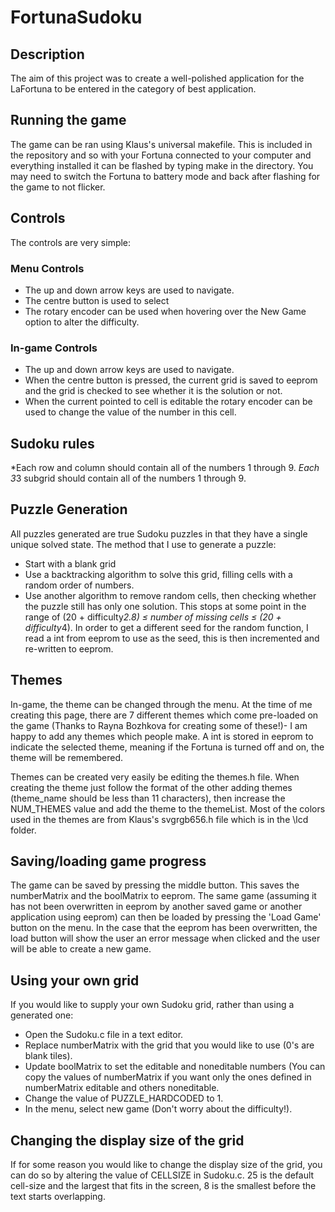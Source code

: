 # FortunaSudoku

## Description
The aim of this project was to create a well-polished application for the LaFortuna to be entered in the category of best application.

## Running the game
The game can be ran using Klaus's universal makefile. This is included in the repository and so with your Fortuna connected to your computer and everything installed it can be flashed by typing make in the directory. 
You may need to switch the Fortuna to battery mode and back after flashing for the game to not flicker.

## Controls
The controls are very simple:
### Menu Controls
* The up and down arrow keys are used to navigate.
* The centre button is used to select
* The rotary encoder can be used when hovering over the New Game option to alter the difficulty.

### In-game Controls
* The up and down arrow keys are used to navigate.
* When the centre button is pressed, the current grid is saved to eeprom and the grid is checked to see whether it is the solution or not.
* When the current pointed to cell is editable the rotary encoder can be used to change the value of the number in this cell.

## Sudoku rules
*Each row and column should contain all of the numbers 1 through 9.
*Each 3*3 subgrid should contain all of the numbers 1 through 9.

## Puzzle Generation
All puzzles generated are true Sudoku puzzles in that they have a single unique solved state.
The method that I use to generate a puzzle:
* Start with a blank grid
* Use a backtracking algorithm to solve this grid, filling cells with a random order of numbers.
* Use another algorithm to remove random cells, then checking whether the puzzle still has only one solution. This stops at some point in the range of (20 + difficulty*2.8) ≤ number of missing cells ≤ (20 + difficulty*4).
In order to get a different seed for the random function, I read a int from eeprom to use as the seed, this is then incremented and re-written to eeprom.

## Themes
In-game, the theme can be changed through the menu. At the time of me creating this page, there are 7 different themes which come pre-loaded on the game (Thanks to Rayna Bozhkova for creating some of these!)- I am happy to add any themes which people make.
A int is stored in eeprom to indicate the selected theme, meaning if the Fortuna is turned off and on, the theme will be remembered.

Themes can be created very easily be editing the themes.h file.
When creating the theme just follow the format of the other adding themes (theme_name should be less than 11 characters), then increase the NUM_THEMES value and add the theme to the themeList.
Most of the colors used in the themes are from Klaus's svgrgb656.h file which is in the \lcd folder.

## Saving/loading game progress
The game can be saved by pressing the middle button. This saves the numberMatrix and the boolMatrix to eeprom. 
The same game (assuming it has not been overwritten in eeprom by another saved game or another application using eeprom) can then be loaded by pressing the 'Load Game' button on the menu.
In the case that the eeprom has been overwritten, the load button will show the user an error message when clicked and the user will be able to create a new game.

## Using your own grid
If you would like to supply your own Sudoku grid, rather than using a generated one:
* Open the Sudoku.c file in a text editor.
* Replace numberMatrix with the grid that you would like to use (0's are blank tiles).
* Update boolMatrix to set the editable and noneditable numbers (You can copy the values of numberMatrix if you want only the ones defined in numberMatrix editable and others noneditable.
* Change the value of PUZZLE_HARDCODED to 1.
* In the menu, select new game (Don't worry about the difficulty!).

## Changing the display size of the grid
If for some reason you would like to change the display size of the grid, you can do so by altering the value of CELLSIZE in Sudoku.c.
25 is the default cell-size and the largest that fits in the screen, 8 is the smallest before the text starts overlapping.
